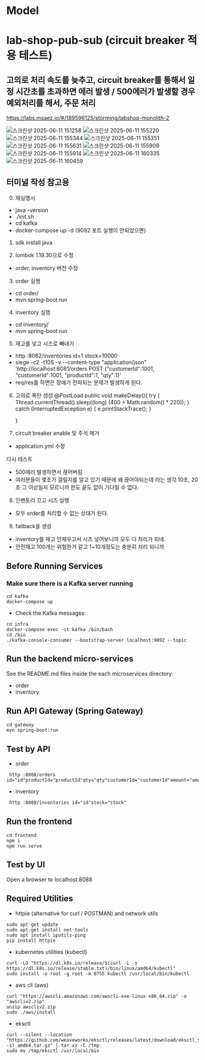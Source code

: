 # Model
# lab-shop-pub-sub (circuit breaker 적용 테스트)
## 고의로 처리 속도를 늦추고, circuit breaker를 통해서 일정 시간초를 초과하면 에러 발생 / 500에러가 발생할 경우 예외처리를 해서, 주문 처리
https://labs.msaez.io/#/189596125/storming/labshop-monolith-2

![스크린샷 2025-06-11 151258](https://github.com/user-attachments/assets/b1c4ed7c-c85a-4adb-b845-206eac3931c4)
![스크린샷 2025-06-11 155220](https://github.com/user-attachments/assets/c9df1872-a921-4127-ab64-bbc68a08f39f)
![스크린샷 2025-06-11 155344](https://github.com/user-attachments/assets/fe2b48f3-5556-4b96-872a-a9417dff57a0)
![스크린샷 2025-06-11 155351](https://github.com/user-attachments/assets/b38b4a49-32d9-46cd-8a47-65147a16a73e)
![스크린샷 2025-06-11 155631](https://github.com/user-attachments/assets/b2dab4d0-4b5b-4151-9554-36dbef4a0f7f)
![스크린샷 2025-06-11 155909](https://github.com/user-attachments/assets/81c68324-7f7c-43be-ae9b-c2aa71f57c70)
![스크린샷 2025-06-11 155914](https://github.com/user-attachments/assets/2ec3875d-6a8a-4fe9-a984-ffc698d822d4)
![스크린샷 2025-06-11 160335](https://github.com/user-attachments/assets/d822266c-9d00-4d16-8de4-cd96add3bdd7)
![스크린샷 2025-06-11 160459](https://github.com/user-attachments/assets/ee96fccc-61aa-41ab-a2a8-f6b04c13e818)

## 터미널 작성 참고용
0. 재실행시
- java -version
- ./init.sh
- cd kafka
- docker-compose up -d (9092 포트 실행이 안되었으면)
1. sdk install java

2. lombok 1.18.30으로 수정
- order, inventory 버전 수정

3. order 실행
- cd order/
- mvn spring-boot:run

4. inventory 실행
- cd inventory/
- mvn spring-boot:run

5. 재고를 넣고 시즈로 빼내기
- http :8082/inventories id=1 stock=10000
- siege -c2 -t10S  -v --content-type "application/json" 'http://localhost:8081/orders POST {"customerId":1001, "customerId":1001, "productId":1, "qty":1}'
- req/res를 하면은 장애가 전파되는 문제가 발생하게 된다.

6. 고의로 폭탄 생성
    @PostLoad
    public void makeDelay(){
        try {
            Thread.currentThread().sleep((long) (400 + Math.random() * 220));
        } catch (InterruptedException e) {
            e.printStackTrace();
        }

    }

7. circuit breaker enable 및 주석 제거
- application.yml 수정

다시 테스트
- 500에러 발생하면서 끊어버림
- 여러분들이 몇초가 걸릴지를 알고 있기 때문에 왜 끊어야되는데 라는 생각 10초, 20초 그 이상일지 모르니까
 한도 끝도 없이 기다릴 수 없다.

8. 인벤토리 끄고 시즈 실행
- 모두 order를 처리할 수 없는 상태가 된다.

9. fallback을 생성
- inventory를 재고 안채우고서 시즈 넣어보니까 모두 다 처리가 되네.
- 안전재고 100개는 위험한거 같고 1~10개정도는 충분히 처리 되니까 


## Before Running Services
### Make sure there is a Kafka server running
```
cd kafka
docker-compose up
```
- Check the Kafka messages:
```
cd infra
docker-compose exec -it kafka /bin/bash
cd /bin
./kafka-console-consumer --bootstrap-server localhost:9092 --topic
```

## Run the backend micro-services
See the README.md files inside the each microservices directory:

- order
- inventory


## Run API Gateway (Spring Gateway)
```
cd gateway
mvn spring-boot:run
```

## Test by API
- order
```
 http :8088/orders id="id"productId="productId"qty="qty"customerId="customerId"amount="amount"status="status"address="address"
```
- inventory
```
 http :8088/inventories id="id"stock="stock"
```


## Run the frontend
```
cd frontend
npm i
npm run serve
```

## Test by UI
Open a browser to localhost:8088

## Required Utilities

- httpie (alternative for curl / POSTMAN) and network utils
```
sudo apt-get update
sudo apt-get install net-tools
sudo apt install iputils-ping
pip install httpie
```

- kubernetes utilities (kubectl)
```
curl -LO "https://dl.k8s.io/release/$(curl -L -s https://dl.k8s.io/release/stable.txt)/bin/linux/amd64/kubectl"
sudo install -o root -g root -m 0755 kubectl /usr/local/bin/kubectl
```

- aws cli (aws)
```
curl "https://awscli.amazonaws.com/awscli-exe-linux-x86_64.zip" -o "awscliv2.zip"
unzip awscliv2.zip
sudo ./aws/install
```

- eksctl 
```
curl --silent --location "https://github.com/weaveworks/eksctl/releases/latest/download/eksctl_$(uname -s)_amd64.tar.gz" | tar xz -C /tmp
sudo mv /tmp/eksctl /usr/local/bin
```
